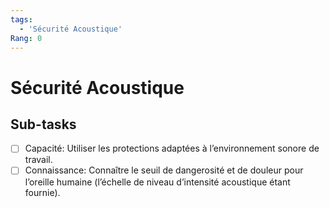 ```yaml
---
tags:
  - 'Sécurité Acoustique'
Rang: 0
---
```


# Sécurité Acoustique

## Sub-tasks

- [ ] Capacité: Utiliser les protections adaptées à l’environnement sonore de travail.
- [ ] Connaissance: Connaître le seuil de dangerosité et de douleur pour l’oreille humaine (l’échelle de niveau d’intensité acoustique étant fournie).